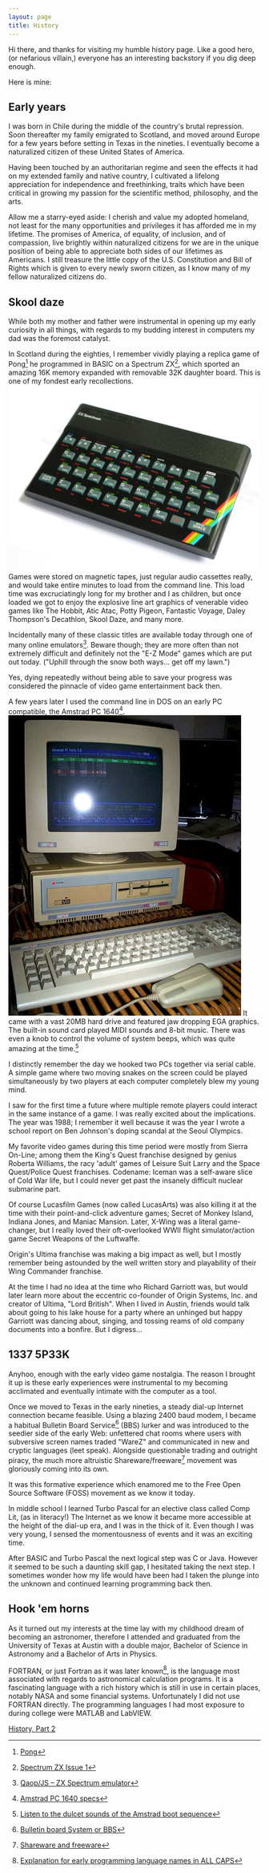 ```yaml
---
layout: page
title: History
---
```

Hi there, and thanks for visiting my humble history page. Like a good hero, (or nefarious villain,) everyone has an interesting backstory if you dig deep enough. 

Here is mine:

## Early years
I was born in Chile during the middle of the country's brutal repression. Soon thereafter my family emigrated to Scotland, and moved around Europe for a few years before setting in Texas in the nineties. I eventually become a naturalized citizen of these United States of America.

Having been touched by an authoritarian regime and seen the effects it had on my extended family and native country, I cultivated a lifelong appreciation for independence and freethinking, traits which have been critical in growing my passion for the scientific method, philosophy, and the arts. 

Allow me a starry-eyed aside: I cherish and value my adopted homeland, not least for the many opportunities and privileges it has afforded me in my lifetime. The promises of America, of equality, of inclusion, and of compassion, live brightly within naturalized citizens for we are in the unique position of being able to appreciate both sides of our lifetimes as Americans. I still treasure the little copy of the U.S. Constitution and Bill of Rights which is given to every newly sworn citizen, as I know many of my fellow naturalized citizens do. 

## Skool daze
While both my mother and father were instrumental in opening up my early curiosity in all things, with regards to my budding interest in computers my dad was the foremost catalyst. 

In Scotland during the eighties, I remember vividly playing a replica game of Pong[^fn-1] he programmed in BASIC on a Spectrum ZX[^fn-2], which sported an amazing 16K memory expanded with removable 32K daughter board. This is one of my fondest early recollections. 
![ZX Spectrum 48K](/public/images/ZXSpectrum48k.jpg "ZX Spectrum 48K (sans daughter board)")
Games were stored on magnetic tapes, just regular audio cassettes really, and would take entire minutes to load from the command line. This load time was excruciatingly long for my brother and I as children, but once loaded we got to enjoy the explosive line art graphics of venerable video games like The Hobbit, Atic Atac, Potty Pigeon, Fantastic Voyage, Daley Thompson's Decathlon, Skool Daze, and many more.

Incidentally many of these classic titles are available today through one of many online emulators[^fn-3]. Beware though; they are more often than not extremely difficult and definitely not the "E-Z Mode" games which are put out today. ("Uphill through the snow both ways... get off my lawn.") 

Yes, dying repeatedly without being able to save your progress was considered the pinnacle of video game entertainment back then. 

A few years later I used the command line in DOS on an early PC compatible, the Amstrad PC 1640[^fn-4]. 
![Amstrad PC 1640](/public/images/PC1640-HD20MB.jpg "Look at this beauty: Amstrad PC 1640")
It came with a vast 20MB hard drive and featured jaw dropping EGA graphics. The built-in sound card played MIDI sounds and 8-bit music. There was even a knob to control the volume of system beeps, which was quite amazing at the time.[^fn-5]

I distinctly remember the day we hooked two PCs together via serial cable. A simple game where two moving snakes on the screen could be played simultaneously by two players at each computer completely blew my young mind.

I saw for the first time a future where multiple remote players could interact in the same instance of a game. I was really excited about the implications. The year was 1988; I remember it well because it was the year I wrote a school report on Ben Johnson's doping scandal at the Seoul Olympics. 

My favorite video games during this time period were mostly from Sierra On-Line; among them the King's Quest franchise designed by genius Roberta Williams, the racy 'adult' games of Leisure Suit Larry and the Space Quest/Police Quest franchises. Codename: Iceman was a self-aware slice of Cold War life, but I could never get past the insanely difficult nuclear submarine part.

Of course Lucasfilm Games (now called LucasArts) was also killing it at the time with their point-and-click adventure games; Secret of Monkey Island, Indiana Jones, and Maniac Mansion. Later, X-Wing was a literal game-changer, but I really loved their oft-overlooked WWII flight simulator/action game Secret Weapons of the Luftwaffe. 

Origin's Ultima franchise was making a big impact as well, but I mostly remember being astounded by the well written story and playability of their Wing Commander franchise. 

At the time I had no idea at the time who Richard Garriott was, but would later learn more about the eccentric co-founder of Origin Systems, Inc. and creator of Ultima, "Lord British". When I lived in Austin, friends would talk about going to his lake house for a party where an unhinged but happy Garriott was dancing about, singing, and tossing reams of old company documents into a bonfire. But I digress...

## 1337 5P33K
Anyhoo, enough with the early video game nostalgia. The reason I brought it up is these early experiences were instrumental to my becoming acclimated and eventually intimate with the computer as a tool.

Once we moved to Texas in the early nineties, a steady dial-up Internet connection became feasible. Using a blazing 2400 baud modem, I became a habitual Bulletin Board Service[^fn-6] (BBS) lurker and was introduced to the seedier side of the early Web: unfettered chat rooms where users with subversive screen names traded "WareZ" and communicated in new and cryptic languages (leet speak). Alongside questionable trading and outright piracy, the much more altruistic Shareware/freeware[^fn-7] movement was gloriously coming into its own.

It was this formative experience which enamored me to the Free Open Source Software (FOSS) movement as we know it today. 

In middle school I learned Turbo Pascal for an elective class called Comp Lit, (as in literacy!) The Internet as we know it became more accessible at the height of the dial-up era, and I was in the thick of it. Even though I was very young, I sensed the momentousness of events and it was an exciting time.

After BASIC and Turbo Pascal the next logical step was C or Java. However it seemed to be such a daunting skill gap, I hesitated taking the next step. I sometimes wonder how my life would have been had I taken the plunge into the unknown and continued learning programming back then. 

## Hook 'em horns 
As it turned out my interests at the time lay with my childhood dream of becoming an astronomer, therefore I attended and graduated from the University of Texas at Austin with a double major, Bachelor of Science in Astronomy and a Bachelor of Arts in Physics.

FORTRAN, or just Fortran as it was later known[^fn-8], is the language most associated with regards to astronomical calculation programs. It is a fascinating language with a rich history which is still in use in certain places, notably NASA and some financial systems. Unfortunately I did not use FORTRAN directly. The programming languages I had most exposure to during college were MATLAB and LabVIEW. 

[History, Part 2](./part2)

[^fn-1]: [Pong](https://en.wikipedia.org/wiki/Pong "Pong Wikipedia article")
[^fn-2]: [Spectrum ZX Issue 1](http://rk.nvg.ntnu.no/sinclair/computers/zxspectrum/spec48versions.htm "Spectrum ZX specifications")
[^fn-3]: [Qaop/JS – ZX Spectrum emulator](http://torinak.com/qaop/games "Spectrum games online emulator")
[^fn-4]: [Amstrad PC 1640 specs](http://www.old-computers.com/MUSEUM/computer.asp?c=19&st=1 "Amstrad 1640 specs on old-computers.com")
[^fn-5]: [Listen to the dulcet sounds of the Amstrad boot sequence](https://www.youtube.com/watch?v=imeKev_aezs "YouTube link")
[^fn-6]: [Bulletin board System or BBS](https://en.wikipedia.org/wiki/Bulletin_board_system "BBS Wikipedia article")
[^fn-7]: [Shareware and freeware](https://en.wikipedia.org/wiki/Bulletin_board_system#Shareware_and_freeware "Shareware Wikipedia article")
[^fn-8]: [Explanation for early programming language names in ALL CAPS](http://stackoverflow.com/questions/1132996/rule-of-thumb-for-capitalizing-the-letters-in-a-programming-language "StackOverflow explanation of programming language capitalization")
